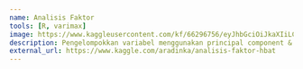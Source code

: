 ```yaml
---
name: Analisis Faktor
tools: [R, varimax]
image: https://www.kaggleusercontent.com/kf/66296756/eyJhbGciOiJkaXIiLCJlbmMiOiJBMTI4Q0JDLUhTMjU2In0..KVLI2eMwtomqUqMbv4Jg7A.KQ7HcGuZb63ojep1rZVDlV3qye5HAC_1r1soFykXH242OLWs3hPRlKcGOtP275A_DQwWMSdRWLonaQ48ZNR4VXEvazPZoJvH6rQ-u11M2dYthWa2amLhcWUhh6e9Oti_bSSV_iBXQY417InyyjgUkfD7Kp-fDbs-B7FAmrjAdTKHUL8qyyklIbAX4BmtUQnWPst79rLL6nje0G_SQeqUwYKMVcruxbHO3erEA80gwgYLBLS7vhYxO3wYPAyelKesS5d92BocF1sWgpvexBxrDSKICin8uWoxsPYOzdZW1j17hsmGemZkGfbD6yDCM5Y2uwssvGNCRLT9zlYC7pcMdFzFqJgMlj1HxcS0RVdVZT6-dfhOSt7vbdhzTh9dGc3YCcA-KE0ocw4g6Lx0-h7Qco4B9alYesOUzqifiI72M6dkrauPCOfELG02tkXWDNaJ1lklBnIo0FZgLTyNuKNUdQApegOU3I0PnD3CVX9Bf7WXazzT8e5lc4yRTRWpRadugnN9v-g_nfco9752SZb7seQZ9202zQ0nXKIH7C2YdTOdte_BNiwApTRYUHo-uL250_UAhpu1jP2kr-8GY1QiAA86uI3AmdhprWzr6dV-Sn_Mh-Xp-t2zPgCINQ4oiXGhGjSI_suIq3EQY5eN8NRe0hDB3Khj-ASynVnyk9taNzc.ezbVUsMAmwMe799wzGIwPg/__results___files/__results___32_1.png
description: Pengelompokkan variabel menggunakan principal component & rotasi varimax
external_url: https://www.kaggle.com/aradinka/analisis-faktor-hbat
---
```

